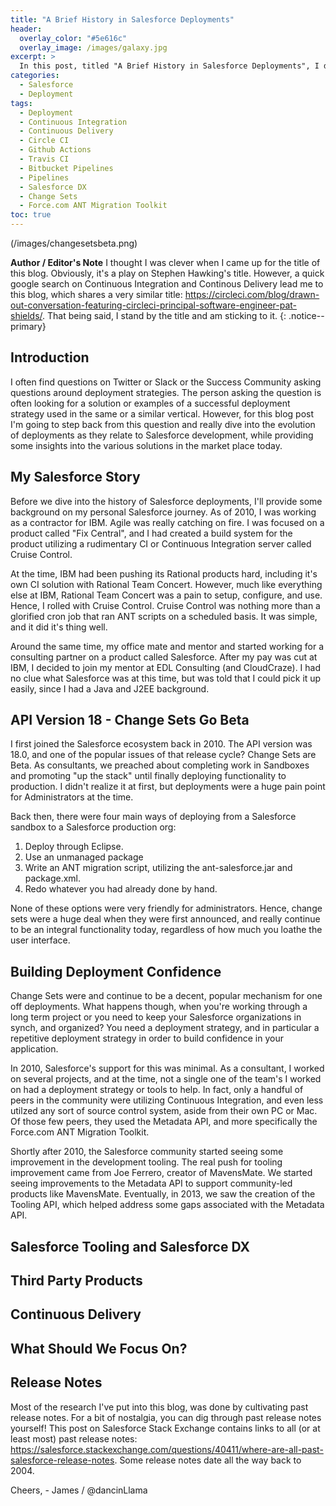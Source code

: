 ```yaml
---
title: "A Brief History in Salesforce Deployments"
header:
  overlay_color: "#5e616c"
  overlay_image: /images/galaxy.jpg
excerpt: >
  In this post, titled "A Brief History in Salesforce Deployments", I discuss the evolution of deploying metadata between environments in Salesforce, and provide insight on tools and products that you can start using today
categories:
  - Salesforce
  - Deployment
tags:
  - Deployment
  - Continuous Integration
  - Continuous Delivery
  - Circle CI
  - Github Actions
  - Travis CI
  - Bitbucket Pipelines
  - Pipelines
  - Salesforce DX
  - Change Sets
  - Force.com ANT Migration Toolkit
toc: true  
---
```


(/images/changesetsbeta.png)

**Author / Editor's Note** I thought I was clever when I came up for the title of this blog.  Obviously, it's a play on Stephen Hawking's title.  However, a quick google search on Continuous Integration and Continous Delivery lead me to this blog, which shares a very similar title: https://circleci.com/blog/drawn-out-conversation-featuring-circleci-principal-software-engineer-pat-shields/.  That being said, I stand by the title and am sticking to it.
{: .notice--primary}

## Introduction
I often find questions on Twitter or Slack or the Success Community asking questions around deployment strategies.  The person asking the question is often looking for a solution or examples of a successful deployment strategy used in the same or a similar vertical.  However, for this blog post I'm going to step back from this question and really dive into the evolution of deployments as they relate to Salesforce development, while providing some insights into the various solutions in the market place today.  


## My Salesforce Story

Before we dive into the history of Salesforce deployments, I'll provide some background on my personal Salesforce journey.  As of 2010, I was working as a contractor for IBM.  Agile was really catching on fire. I was focused on a product called "Fix Central", and I had created a build system for the product utilizing a rudimentary CI or Continuous Integration server called Cruise Control.  

At the time, IBM had been pushing its Rational products hard, including it's own CI solution with Rational Team Concert. However, much like everything else at IBM, Rational Team Concert was a pain to setup, configure, and use.  Hence, I rolled with Cruise Control.  Cruise Control was nothing more than a glorified cron job that ran ANT scripts on a scheduled basis.  It was simple, and it did it's thing well.

Around the same time, my office mate and mentor and started working for a consulting partner on a product called Salesforce.  After my pay was cut at IBM, I decided to join my mentor at EDL Consulting (and CloudCraze).  I had no clue what Salesforce was at this time, but was told that I could pick it up easily, since I had a Java and J2EE background.  

## API Version 18 - Change Sets Go Beta
I first joined the Salesforce ecosystem back in 2010.  The API version was 18.0, and one of the popular issues of that release cycle?  Change Sets are Beta. As consultants, we preached about completing work in Sandboxes and promoting "up the stack" until finally deploying functionality to production.  I didn't realize it at first, but deployments were a huge pain point for Administrators at the time.

Back then, there were four main ways of deploying from a Salesforce sandbox to a Salesforce production org:

1. Deploy through Eclipse.
2. Use an unmanaged package
3. Write an ANT migration script, utilizing the ant-salesforce.jar and package.xml.
4. Redo whatever you had already done by hand.

None of these options were very friendly for administrators.  Hence, change sets were a huge deal when they were first announced, and really continue to be an integral functionality today, regardless of how much you loathe the user interface.

## Building Deployment Confidence
Change Sets were and continue to be a decent, popular mechanism for one off deployments.  What happens though, when you're working through a long term project or you need to keep your Salesforce organizations in synch, and organized? You need a deployment strategy,  and in particular a repetitive deployment strategy in order to build confidence in your application.  

In 2010, Salesforce's support for this was minimal.  As a consultant, I worked on several projects, and at the time, not a single one of the team's I worked on had a deployment strategy or tools to help.  In fact, only a handful of peers in the community were utilizing Continuous Integration, and even less utilzed any sort of source control system, aside from  their own PC or Mac. Of those few peers, they used the Metadata API, and more specifically the Force.com ANT Migration Toolkit.
 
Shortly after 2010, the Salesforce community started seeing some improvement in the development tooling.  The real push for tooling improvement came from Joe Ferrero, creator of MavensMate.  We started seeing improvements to the Metadata API to support community-led products like MavensMate.  Eventually, in 2013, we saw the creation of the Tooling API, which helped address some gaps associated with the Metadata API.

## Salesforce Tooling and Salesforce DX

## Third Party Products

## Continuous Delivery

## What Should We Focus On?

## Release Notes
Most of the research I've put into this blog, was done by cultivating past release notes.  For a bit of nostalgia, you can dig through past release notes yourself!  This post on Salesforce Stack Exchange contains links to all (or at least most) past release notes: https://salesforce.stackexchange.com/questions/40411/where-are-all-past-salesforce-release-notes.  Some release notes date all the way back to 2004. 


Cheers, - James / @dancinLlama
